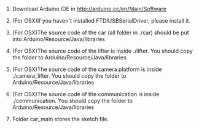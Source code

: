 1. Download Arduino IDE in http://arduino.cc/en/Main/Software

2. (For OSX)If you haven't installed FTDIUSBSerialDriver, please install it.

3. (For OSX)The source code of the car (all folder in ./car) should be put into Arduino/Resource/Java/libraries

4. (For OSX)The source code of the lifter is inside ./lifter. You should copy the folder to Arduino/Resource/Java/libraries

5. (For OSX)The source code of the camera platform is inside ./camera_lifter. You should copy the folder to Arduino/Resource/Java/libraries

6. (For OSX)The source code of the communication is inside ./communication. You should copy the folder to Arduino/Resource/Java/libraries

7. Folder car_main stores the sketch file.
